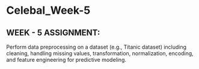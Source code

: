 # Celebal_Week-5
## WEEK - 5 ASSIGNMENT: 
Perform data preprocessing on a dataset (e.g., Titanic dataset) including cleaning, handling missing values, transformation, normalization, encoding, and feature engineering for predictive modeling.
